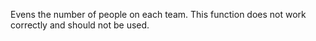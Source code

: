 Evens the number of people on each team. This function does not work
correctly and should not be used.